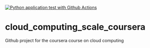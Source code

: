 [![Python application test with Github Actions](https://github.com/lucribeiro/cloud_computing_scale_coursera/actions/workflows/main.yml/badge.svg)](https://github.com/lucribeiro/cloud_computing_scale_coursera/actions/workflows/main.yml)

# cloud_computing_scale_coursera
Github project for the coursera course on cloud computing
